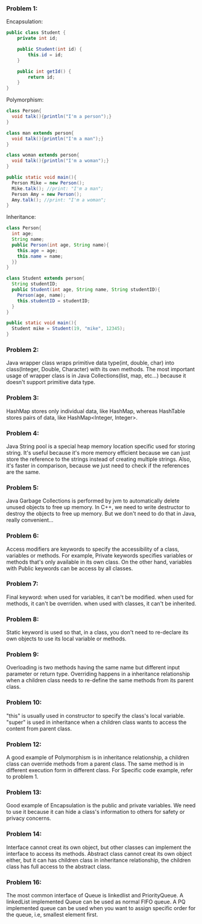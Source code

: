 ### Problem 1:
Encapsulation:
```java
public class Student {
    private int id;

    public Student(int id) {
        this.id = id;
    }

    public int getId() {
        return id;
    }
}
```


Polymorphism:
```java
class Person{
  void talk(){println("I'm a person");}
}

class man extends person{
  void talk(){println("I'm a man");}
}

class woman extends person{
  void talk(){println("I'm a woman");}
}

public static void main(){
  Person Mike = new Person();
  Mike.talk(); //print: "I'm a man";
  Person Amy = new Person();
  Amy.talk(); //print: "I'm a woman";
}
```

Inheritance:
```java
class Person{
  int age;
  String name;
  public Person(int age, String name){
    this.age = age;
    this.name = name;
  }}
}

class Student extends person{
  String studentID;
  public Student(int age, String name, String studentID){
    Person(age, name);
    this.studentID = studentID;
  }
}

public static void main(){
  Student mike = Student(19, "mike", 12345);  
}
```


### Problem 2:
Java wrapper class wraps primitive data type(int, double, char) into class(Integer, Double, Character)
with its own methods. The most important usage of wrapper class is in Java Collections(list, map, etc...)
because it doesn't support primitive data type.

### Problem 3:
HashMap stores only individual data, like HashMap<Integer>,
whereas HashTable stores pairs of data, like HashMap<Integer, Integer>.

### Problem 4:
Java String pool is a special heap memory location specific used for storing string.
It's useful because it's more memory efficient because we can just store the reference to the strings
instead of creating multiple strings. Also, it's faster in comparison, because we just need to check
if the references are the same.

### Problem 5: 
Java Garbage Collections is performed by jvm to automatically delete unused objects to free up memory.
In C++, we need to write destructor to destroy the objects to free up memory. But we don't need to do that
in Java, really convenient...

### Problem 6:
Access modifiers are keywords to specify the accessibility of a class, variables or methods. 
For example, Private keywords specifies variables or methods that's only available in its own class. 
On the other hand, variables with Public keywords can be access by all classes.

### Problem 7:
Final keyword: when used for variables, it can't be modified. when used for methods, it can't be overriden. 
when used with classes, it can't be inherited.

### Problem 8:
Static keyword is used so that, in a class, 
you don't need to re-declare its own objects to use its local variable or methods.

### Problem 9:
Overloading is two methods having the same name but different input parameter or return type. 
Overriding happens in a inheritance relationship when a children class needs to re-define the same methods from its parent class.

### Problem 10:
"this" is usually used in constructor to specify the class's local variable. 
"super" is used in inheritance when a children class wants to access the content from parent class.


### Problem 12:
A good example of Polymorphism is in inheritance relationship, a children class can override methods from a parent class. 
The same method is in different execution form in different class. For Specific code example, refer to problem 1.

### Problem 13:
Good example of Encapsulation is the public and private variables. 
We need to use it because it can hide a class's information to others for safety or privacy concerns.

### Problem 14:
Interface cannot creat its own object, but other classes can implement the interface to access its methods.
Abstract class cannot creat its own object either, but it can has children class in inheritance relationship, 
the children class has full access to the abstract class.

### Problem 16: 
The most common interface of Queue is linkedlist and PriorityQueue. A linkedList implemented Queue can be used as normal FIFO queue. 
A PQ implemented queue can be used when you want to assign specific order for the queue, i.e, smallest element first.

  
